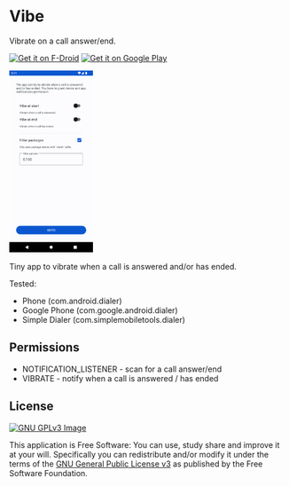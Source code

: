 # Vibe

Vibrate on a call answer/end.

[<img
     src="https://fdroid.gitlab.io/artwork/badge/get-it-on.png"
     alt="Get it on F-Droid"
     height="80">](https://f-droid.org/packages/me.lucky.vibe/)
[<img 
      src="https://play.google.com/intl/en_us/badges/images/generic/en-play-badge.png" 
      alt="Get it on Google Play" 
      height="80">](https://play.google.com/store/apps/details?id=me.lucky.vibe)

<img 
     src="https://raw.githubusercontent.com/x13a/Vibe/main/fastlane/metadata/android/en-US/images/phoneScreenshots/1.png" 
     width="30%" 
     height="30%">

Tiny app to vibrate when a call is answered and/or has ended.

Tested:
* Phone (com.android.dialer)
* Google Phone (com.google.android.dialer)
* Simple Dialer (com.simplemobiletools.dialer)

## Permissions

* NOTIFICATION_LISTENER - scan for a call answer/end
* VIBRATE               - notify when a call is answered / has ended

## License
[![GNU GPLv3 Image](https://www.gnu.org/graphics/gplv3-127x51.png)](https://www.gnu.org/licenses/gpl-3.0.en.html)

This application is Free Software: You can use, study share and improve it at your will.
Specifically you can redistribute and/or modify it under the terms of the
[GNU General Public License v3](https://www.gnu.org/licenses/gpl.html) as published by the Free
Software Foundation.
